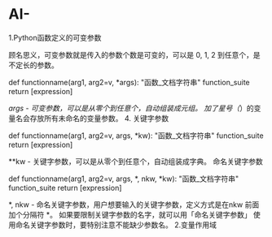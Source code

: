 # AI-
1.Python函数定义的可变参数

顾名思义，可变参数就是传入的参数个数是可变的，可以是 0, 1, 2 到任意个，是不定长的参数。

def functionname(arg1, arg2=v, *args):
       "函数_文档字符串"
       function_suite
       return [expression]

*args - 可变参数，可以是从零个到任意个，自动组装成元组。
加了星号（*）的变量名会存放所有未命名的变量参数。
4. 关键字参数

def functionname(arg1, arg2=v, args, *kw):
       "函数_文档字符串"
       function_suite
       return [expression]

**kw - 关键字参数，可以是从零个到任意个，自动组装成字典。
命名关键字参数

def functionname(arg1, arg2=v, args, *, nkw, *kw):
       "函数_文档字符串"
       function_suite
       return [expression]

*, nkw - 命名关键字参数，用户想要输入的关键字参数，定义方式是在nkw 前面加个分隔符 *。
如果要限制关键字参数的名字，就可以用「命名关键字参数」
使用命名关键字参数时，要特别注意不能缺少参数名。
2.变量作用域
